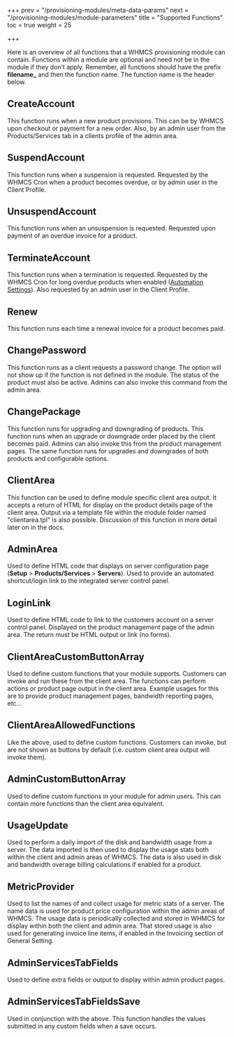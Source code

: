 +++
prev = "/provisioning-modules/meta-data-params"
next = "/provisioning-modules/module-parameters"
title = "Supported Functions"
toc = true
weight = 25

+++

Here is an overview of all functions that a WHMCS provisioning module can contain.
Functions within a module are optional and need not be in the module if they don’t apply.
Remember, all functions should have the prefix **filename_** and then the function name.
The function name is the header below.

## CreateAccount <a id="create-account"></a>

This function runs when a new product provisions.
This can be by WHMCS upon checkout or payment for a new order.
Also, by an admin user from the Products/Services tab in a clients profile of the admin area.


## SuspendAccount <a id="suspend-account"></a>

This function runs when a suspension is requested.
Requested by the WHMCS Cron when a product becomes overdue, or by admin user in the Client Profile.

## UnsuspendAccount <a id="unsuspend-account"></a>

This function runs when an unsuspension is requested.
Requested upon payment of an overdue invoice for a product.

## TerminateAccount <a id="terminate-account"></a>

This function runs when a termination is requested.
Requested by the WHMCS Cron for long overdue products when enabled ([Automation Settings][automation-settings-termination]).
Also requested by an admin user in the Client Profile.

## Renew <a id="renew"></a>

This function runs each time a renewal invoice for a product becomes paid.

## ChangePassword <a id="change-password"></a>

This function runs as a client requests a password change.
The option will not show up if the function is not defined in the module.
The status of the product must also be active.
Admins can also invoke this command from the admin area.

## ChangePackage <a id="change-package"></a>

This function runs for upgrading and downgrading of products.
This function runs when an upgrade or downgrade order placed by the client becomes paid.
Admins can also invoke this from the product management pages.
The same function runs for upgrades and downgrades of both products and configurable options.

## ClientArea <a id="client-area"></a>

This function can be used to define module specific client area output.
It accepts a return of HTML for display on the product details page of the client area.
Output via a template file within the module folder named "clientarea.tpl" is also possible.
Discussion of this function in more detail later on in the docs.

## AdminArea <a id="admin-area"></a>

Used to define HTML code that displays on server configuration page (**Setup** > **Products/Services** > **Servers**).
Used to provide an automated shortcut/login link to the integrated server control panel.

## LoginLink <a id="login-link"></a>

Used to define HTML code to link to the customers account on a server control panel.
Displayed on the product management page of the admin area.
The return must be HTML output or link (no forms).

## ClientAreaCustomButtonArray <a id="client-area-custom-button-array"></a>

Used to define custom functions that your module supports.
Customers can invoke and run these from the client area.
The functions can perform actions or product page output in the client area.
Example usages for this are to provide product management pages, bandwidth reporting pages, etc…

## ClientAreaAllowedFunctions <a id="client-area-allowed-functions"></a>

Like the above, used to define custom functions.
Customers can invoke, but are not shown as buttons by default (i.e. custom client area output will invoke them).

## AdminCustomButtonArray <a id="admin-custom-button-array"></a>

Used to define custom functions in your module for admin users.
This can contain more functions than the client area equivalent.

## UsageUpdate <a id="usage-update"></a>

Used to perform a daily import of the disk and bandwidth usage from a server.
The data imported is then used to display the usage stats both within the client and admin areas of WHMCS.
The data is also used in disk and bandwidth overage billing calculations if enabled for a product.

## MetricProvider <a id="usage-metrics"></a>

Used to list the names of and collect usage for metric stats of a server.
The name data is used for product price configuration within the admin areas of WHMCS.
The usage data is periodically collected and stored in WHMCS for display within
both the client and admin area.  That stored usage is also used for generating
invoice line items, if enabled in the Invoicing section of General Setting. 

## AdminServicesTabFields <a id="admin-services-tab-fields"></a>

Used to define extra fields or output to display within admin product pages.

## AdminServicesTabFieldsSave <a id="admin-servics-tab-fields-save"></a>

Used in conjunction with the above.
This function handles the values submitted in any custom fields when a save occurs.

[automation-settings-termination]: http://docs.whmcs.com/Automation_Settings#Enable_Termination "Automation Settings"
